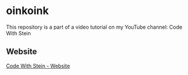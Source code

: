 # oinkoink

This repository is a part of a video tutorial on my YouTube channel: Code With Stein

## Website

[Code With Stein - Website](https://codewithstein.com)
